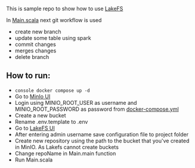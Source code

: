 This is sample repo to show how to use [LakeFS](https://lakefs.io/)


In [Main.scala](src/main/scala/Main.scala) next git workflow is used
- create new branch
- update some table using spark
- commit changes
- merges changes
- delete branch

## How to run:
- ```console docker compose up -d ```
- Go to [MinIo UI](http://localhost:9001)
- Login using MINIO_ROOT_USER as username and MINIO_ROOT_PASSWORD as password from [docker-compose.yml](docker-compose.yml) 
- Create a new bucket
- Rename .env.template to .env
- Go to [LakeFS UI](http://localhost:8000/)
- After entering admin username save configuration file to project folder 
- Create new repository using the path to the bucket that you've created in MinIO. As Lakefs cannot create buckets 
- Change repoName in Main.main function
- Run Main.scala
